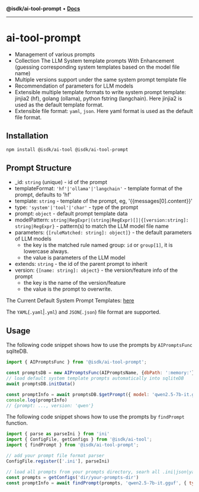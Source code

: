 **@isdk/ai-tool-prompt** • [**Docs**](globals.md)

***

# ai-tool-prompt

* Management of various prompts
* Collection The LLM System template prompts With Enhancement (guessing corresponding system templates based on the model file name)
* Multiple versions support under the same system prompt template file
* Recommendation of parameters for LLM models
* Extensible multiple template formats to write system prompt template: jinjia2 (hf), golang (ollama), python fstring (langchain). Here jinjia2 is used as the default template format.
* Extensible file format: `yaml`, `json`. Here yaml format is used as the default file format.

## Installation

```bash
npm install @isdk/ai-tool @isdk/ai-tool-prompt
```

## Prompt Structure

* _id: `string` (unique) - id of the prompt
* templateFormat: `'hf'|'ollama'|'langchain'` - template format of the prompt, defaults to 'hf'
* template: `string` - template of the prompt, eg, '{{messages[0].content}}'
* type: `'system'|'tool'|'char'` - type of the prompt
* prompt: `object` - default prompt template data
* modelPattern: `string|RegExpr|(string|RegExpr)[]|{[version:string]: string|RegExpr}` - pattern(s) to match the LLM model file name
* parameters: `{[ruleMatched: string]: object]}` - the default parameters of LLM models
  * the key is the matched rule named group: `id` or `group[1]`, it is lowercase always.
  * the value is parameters of the LLM model
* extends: `string` - the id of the parent prompt to inherit
* version: `{[name: string]: object}` - the version/feature info of the prompt
  * the key is the name of the version/feature
  * the value is the prompt to overwrite.

The Current Default System Prompt Templates: [here](./prompts/)

The `YAML`(`.yaml`|`.yml`) and `JSON`(`.json`) file format are supported.

## Usage

The following code snippet shows how to use the prompts by `AIPromptsFunc` sqilteDB.

```js
import { AIPromptsFunc } from '@isdk/ai-tool-prompt';

const promptsDB = new AIPromptsFunc(AIPromptsName, {dbPath: ':memory:'})
// load default system template prompts automatically into sqliteDB
await promptsDB.initData()

const promptInfo = await promptsDB.$getPrompt({ model: 'qwen2.5-7b-it.gguf', type: 'system' })
console.log(promptInfo)
// {prompt: ..., version: 'qwen'}
```

The following code snippet shows how to use the prompts by `findPrompt` function.

```js
import { parse as parseIni } from 'ini'
import { ConfigFile, getConfigs } from '@isdk/ai-tool';
import { findPrompt } from '@isdk/ai-tool-prompt';

// add your prompt file format parser
ConfigFile.register(['.ini'], parseIni)

// load all prompts from your prompts directory, searh all .ini|json|yaml|yml files
const prompts = getConfigs('dir/your-prompts-dir')
const promptInfo = await findPrompt(prompts, 'qwen2.5-7b-it.gguf', { type: 'system' })
```
